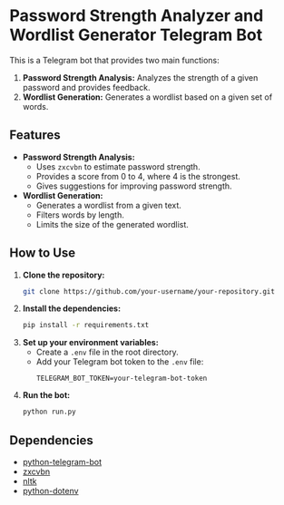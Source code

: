 # Password Strength Analyzer and Wordlist Generator Telegram Bot

This is a Telegram bot that provides two main functions:
1.  **Password Strength Analysis:** Analyzes the strength of a given password and provides feedback.
2.  **Wordlist Generation:** Generates a wordlist based on a given set of words.

## Features

*   **Password Strength Analysis:**
    *   Uses `zxcvbn` to estimate password strength.
    *   Provides a score from 0 to 4, where 4 is the strongest.
    *   Gives suggestions for improving password strength.
*   **Wordlist Generation:**
    *   Generates a wordlist from a given text.
    *   Filters words by length.
    *   Limits the size of the generated wordlist.

## How to Use

1.  **Clone the repository:**
    ```bash
    git clone https://github.com/your-username/your-repository.git
    ```
2.  **Install the dependencies:**
    ```bash
    pip install -r requirements.txt
    ```
3.  **Set up your environment variables:**
    *   Create a `.env` file in the root directory.
    *   Add your Telegram bot token to the `.env` file:
        ```
        TELEGRAM_BOT_TOKEN=your-telegram-bot-token
        ```
4.  **Run the bot:**
    ```bash
    python run.py
    ```

## Dependencies

*   [python-telegram-bot](https://python-telegram-bot.org/)
*   [zxcvbn](https://pypi.org/project/zxcvbn/)
*   [nltk](https://www.nltk.org/)
*   [python-dotenv](https://pypi.org/project/python-dotenv/)
